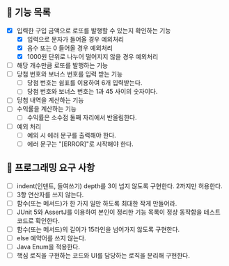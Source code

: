 ## 🚩 기능 목록
- [X] 입력한 구입 금액으로 로또를 발행할 수 있는지 확인하는 기능
    - [X] 입력으로 문자가 들어올 경우 예외처리
    - [X] 음수 또는 0 들어올 경우 예외처리
    - [X] 1000원 단위로 나누어 떨어지지 않을 경우 예외처리
- [ ] 해당 개수만큼 로또를 발행하는 기능
- [ ] 당첨 번호와 보너스 번호를 입력 받는 기능
    - [ ] 당첨 번호는 쉼표를 이용하여 6개 입력받는다.
    - [ ] 당첨 번호와 보너스 번호는 1과 45 사이의 숫자이다.
- [ ] 당첨 내역을 계산하는 기능
- [ ] 수익률을 계산하는 기능
    - [ ] 수익률은 소수점 둘째 자리에서 반올림한다.
- [ ] 예외 처리
    - [ ] 예외 시 에러 문구를 출력해야 한다.
    - [ ] 에러 문구는 "[ERROR]"로 시작해야 한다.

## 🎯 프로그래밍 요구 사항
- [ ] indent(인덴트, 들여쓰기) depth를 3이 넘지 않도록 구현한다. 2까지만 허용한다.
- [ ] 3항 연산자를 쓰지 않는다.
- [ ] 함수(또는 메서드)가 한 가지 일만 하도록 최대한 작게 만들어라.
- [ ] JUnit 5와 AssertJ를 이용하여 본인이 정리한 기능 목록이 정상 동작함을 테스트 코드로 확인한다.
- [ ] 함수(또는 메서드)의 길이가 15라인을 넘어가지 않도록 구현한다.
- [ ] else 예약어를 쓰지 않는다.
- [ ] Java Enum을 적용한다.
- [ ] 핵심 로직을 구현하는 코드와 UI를 담당하는 로직을 분리해 구현한다.